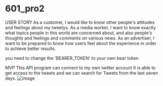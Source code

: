 # 601_pro2

USER STORY
As a customer, I would like to know other people's attitudes and feelings about my tweetys.
As a media worker, I want to know exactly what topics people in this world are concerned about, and also people's thoughts and feelings and comments on various news.
As an advertiser, I want to be prepared to know how users feel about the experience in order to achieve better results.

you need to change the 'BEARER_TOKEN' to your own bear token

MVP
This API program can connect to my own twitter account
It is able to get access to the tweets and we can search for Tweets from the last seven days.
![image](https://user-images.githubusercontent.com/113296414/196047027-05cc696c-9b47-406c-8f3e-9147f120423e.png)
